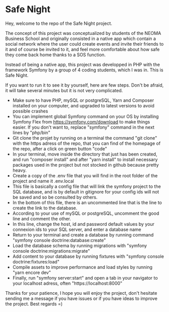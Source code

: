 # Safe Night

Hey, welcome to the repo of the Safe Night project.

The concept of this project was conceptualized by students of the NEOMA Business School and originally consisted in a native app which contain a social network where the user could create events and invite their friends to it and of course be invited to it, and feel more comfortable about how safe they come back home thanks to a SOS function.

Instead of being a native app, this project was developped in PHP with the framework Symfony by a group of 4 coding students, which I was in.
This is Safe Night.

If you want to run it to see it by yourself, here are few steps. Don't be afraid, it will take several minutes but it is not very complicated.

* Make sure to have PHP, mySQL or postgreSQL, Yarn and Composer installed on your computer, and upgraded to latest versions to avoid possible crashes
* You can implement global Symfony command on your OS by installing Symfony Flex from https://symfony.com/download to make things easier. If you don't want to, replace "symfony" command in the next lines by "php/bin"
* Git clone the projet by running on a terminal the command "git clone" with the https adress of the repo, that you can find of the homepage of the repo, after a click on green button "code"
* In your terminal, move inside the directory that just has been created, and run "composer install" and after "yarn install" to install necessary packages used in the project but not stocked in github because pretty heavy.
* Create a copy of the .env file that you will find in the root folder of the project and name it .env.local
* This file is basically a config file that will link the symfony project to the SQL database, and is by default in gitignore for your config ids will not be saved and so be consulted by others.
* In the bottom of this file, there is an uncommented line that is the line to create the link to the database.
* According to your use of mySQL or postgreSQL, uncomment the good line and comment the other.
* In this line, change the host, id and password default values by your connexion ids to your SQL server, and enter a database name
* Return to your terminal and create a database by running command "symfony console doctrine:database:create"
* Load the database schema by running migrations with "symfony console doctrine:migrations:migrate"
* Add content to your database by running fixtures with "symfony console doctrine:fixtures:load"
* Compile assets to improve performance and load styles by running "yarn encore dev"
* Finally, run "symfony server:start" and open a tab in your navigator to your localhost adress, often "https://localhost:8000"

Thanks for your patience, I hope you will enjoy the project, don't hesitate sending me a message if you have issues or if you have ideas to improve the project.
Best regards =)

